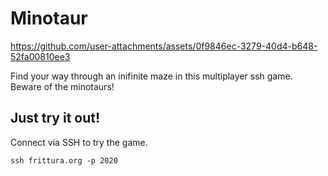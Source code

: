 # Minotaur



https://github.com/user-attachments/assets/0f9846ec-3279-40d4-b648-52fa00810ee3




Find your way through an inifinite maze in this multiplayer ssh game. Beware of the minotaurs!

## Just try it out!

Connect via SSH to try the game.

```
ssh frittura.org -p 2020
```

